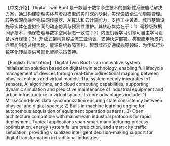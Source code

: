 【中文介绍】
Digital Twin Boot 是一款基于数字孪生技术的创新性系统启动解决方案，通过构建物理实体与虚拟模型的实时双向映射，实现设备全生命周期管理。该系统深度融合物联网传感器、AI算法和云计算能力，支持工业设备、城市基础设施等实体在虚拟空间的动态仿真与预测性维护。其核心优势在于：1）毫秒级数据同步技术，确保物理与数字空间状态一致性；2）内置机器学习引擎可自主学习设备运行规律；3）开放式架构兼容主流工业协议，支持快速部署。典型应用场景包含智能制造过程优化、能源系统故障预判、智慧城市交通模拟等领域，为传统行业数字化转型提供可视化智能决策支持。

【English Translation】
Digital Twin Boot is an innovative system initialization solution based on digital twin technology, enabling full lifecycle management of devices through real-time bidirectional mapping between physical entities and virtual models. The system deeply integrates IoT sensors, AI algorithms, and cloud computing capabilities, supporting dynamic simulation and predictive maintenance of industrial equipment and urban infrastructure in virtual space. Its core advantages include: 1) Millisecond-level data synchronization ensuring state consistency between physical and digital spaces; 2) Built-in machine learning engine for autonomous acquisition of equipment operation patterns; 3) Open architecture compatible with mainstream industrial protocols for rapid deployment. Typical applications span smart manufacturing process optimization, energy system failure prediction, and smart city traffic simulation, providing visualized intelligent decision-making support for digital transformation in traditional industries.
